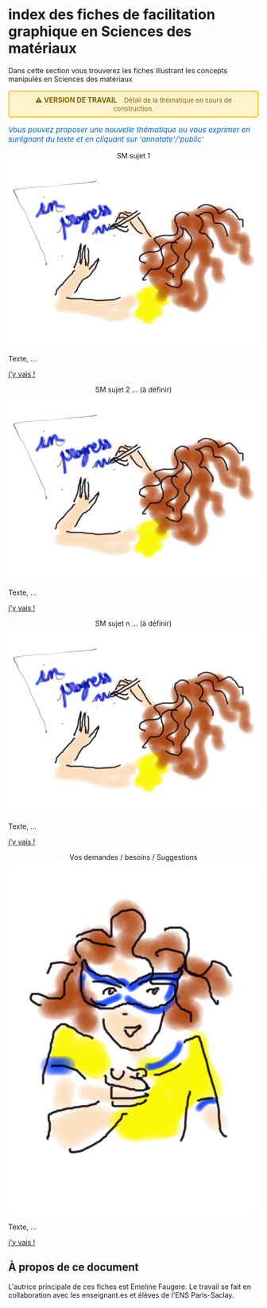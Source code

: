 # index des fiches de facilitation graphique en Sciences des matériaux
Dans cette section vous trouverez les fiches illustrant les concepts manipulés en Sciences des matériaux

<div style="background-color: #fff3cd; border: 2px solid #ffc107; border-radius: 5px; padding: 8px 12px; margin: 15px 0; text-align: center;">
  <strong style="color: #856404; font-size: 14px;">⚠️ VERSION DE TRAVAIL</strong>
  <span style="color: #856404; margin-left: 10px; font-size: 13px;">
    Détail de la thématique en cours de construction.
  </span>
</div>

<p style="color: #0066cc; font-style: italic; margin: 15px 0; font-size: 15px;text-align: left;">
   Vous pouvez proposer une nouvelle thématique ou vous exprimer en surlignant du texte et en cliquant sur 'annotate'/'public'
</p>




<div class="card-container">

  <!-- Carte 1: ... -->
  <div class="card">
    <div class="card-header" style="text-align: center;">
      SM sujet 1
    </div>
    <div class="card-body">
      <img src="../_static/images/SM_sujet1.png" alt="SM1" class="img-responsive">
      <p>
        Texte,
        ...
        </p>
      <p class="card-footer-link">
        <a href="SM_sujet1/SM_sujet1_0.html" class="card-link">
          j'y vais ! <i class="fas fa-arrow-right"></i>
        </a>
      </p>
    </div>
  </div>


  <!-- Carte 2: ... -->
  <div class="card">
    <div class="card-header" style="text-align: center;">
      SM sujet 2 ... (à définir)
    </div>
    <div class="card-body">
      <img src="../_static/images/SM_sujet2.png" alt="SM2" class="img-responsive">
      <p>
        Texte,
        ...
        </p>
      <p class="card-footer-link">
        <a href="SM_sujet2/SM_sujet2_0.html" class="card-link">
          j'y vais ! <i class="fas fa-arrow-right"></i>
        </a>
      </p>
    </div>
  </div>


  <!-- Carte n: ... -->
  <div class="card">
    <div class="card-header" style="text-align: center;">
      SM sujet n ... (à définir)
    </div>
    <div class="card-body">
      <img src="../_static/images/SM_sujetn.png" alt="SM2" class="img-responsive">
      <p>
        Texte,
        ...
        </p>
      <p class="card-footer-link">
        <a href="SM_sujetn/SM_sujetn_0.html" class="card-link">
          j'y vais ! <i class="fas fa-arrow-right"></i>
        </a>
      </p>
    </div>
  </div>


  <!-- Carte n: you -->
  <div class="card">
    <div class="card-header" style="text-align: center;">
      Vos demandes / besoins / Suggestions
    </div>
    <div class="card-body">
      <img src="../_static/images/YOU.png" alt="you_SM" class="img-responsive">
      <p>
        Texte,
        ...
        </p>
      <p class="card-footer-link">
        <a href="You/SM_You1.html" class="card-link">
          j'y vais ! <i class="fas fa-arrow-right"></i>
        </a>
      </p>
    </div>
  </div>

</div>




## À propos de ce document

L'autrice principale de ces fiches est Emeline Faugere. 
Le travail se fait en collaboration avec les enseignant.es et élèves de l'ENS Paris-Saclay. 





